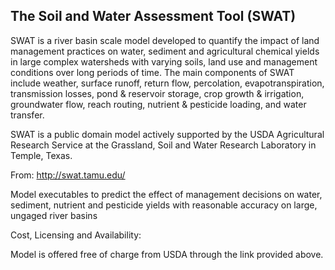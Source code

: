 ## The Soil and Water Assessment Tool (SWAT)

SWAT is a river basin scale model developed to quantify the impact of land management practices on water, sediment
and agricultural chemical yields in large complex watersheds with varying soils, land use and management conditions
over long periods of time. The main components of SWAT include weather, surface runoff, return flow, percolation,
evapotranspiration, transmission losses, pond & reservoir storage, crop growth & irrigation, groundwater flow, reach
routing, nutrient & pesticide loading, and water transfer.

SWAT is a public domain model actively supported by the USDA Agricultural Research Service at the Grassland, Soil and
Water Research Laboratory in Temple, Texas.

From: http://swat.tamu.edu/

Model executables to predict the effect of management decisions on water, sediment, nutrient and pesticide yields with reasonable accuracy on large, ungaged river basins

Cost, Licensing and Availability:

Model is offered free of charge from USDA through the link provided above. 
